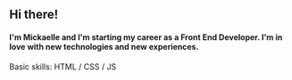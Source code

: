 ## Hi there!

#### I'm Mickaelle and I'm starting my career as a Front End Developer. I'm in love with new technologies and new experiences. 

Basic skills: HTML / CSS / JS
